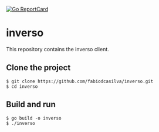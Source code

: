 [![Go ReportCard](https://goreportcard.com/badge/fabiodcasilva/inverso)](https://goreportcard.com/report/fabiodcasilva/inverso)

# inverso

This repository contains the inverso client.

## Clone the project

```
$ git clone https://github.com/fabiodcasilva/inverso.git
$ cd inverso
```

## Build and run 

```
$ go build -o inverso
$ ./inverso
```
